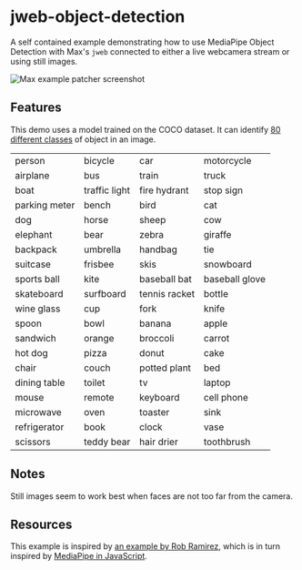 # jweb-object-detection

A self contained example demonstrating how to use MediaPipe Object Detection with Max's `jweb` connected to either a live webcamera stream or using still images.

![Max example patcher screenshot](jweb-object-detect.gif)

## Features

This demo uses a model trained on the COCO dataset. It can identify [80 different classes](https://github.com/amikelive/coco-labels/blob/master/coco-labels-2014_2017.txt) of object in an image. 


|      |              |                |   |
|------|--------------|----------------|---|
| person | bicycle | car | motorcycle |
| airplane | bus | train | truck | 
| boat | traffic light | fire hydrant| stop sign |
| parking meter | bench | bird | cat |
| dog | horse | sheep | cow | 
| elephant | bear | zebra | giraffe |
| backpack | umbrella | handbag | tie | 
| suitcase | frisbee | skis | snowboard | 
| sports ball | kite | baseball bat | baseball glove | 
| skateboard | surfboard | tennis racket | bottle | 
| wine glass | cup | fork | knife |
| spoon | bowl | banana | apple | 
| sandwich | orange | broccoli | carrot | 
| hot dog | pizza | donut | cake |
| chair | couch | potted plant | bed | 
| dining table | toilet | tv | laptop |
| mouse | remote | keyboard | cell phone | 
| microwave | oven | toaster | sink |  
| refrigerator | book | clock | vase | 
| scissors |  teddy bear | hair drier | toothbrush | 

## Notes

Still images seem to work best when faces are not too far from the camera.

## Resources

This example is inspired by [an example by Rob Ramirez](https://github.com/robtherich/jweb-mediapipe), which is in turn inspired by [MediaPipe in JavaScript](https://github.com/LintangWisesa/MediaPipe-in-JavaScript). 

